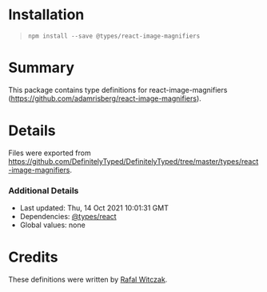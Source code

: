 # Installation
> `npm install --save @types/react-image-magnifiers`

# Summary
This package contains type definitions for react-image-magnifiers (https://github.com/adamrisberg/react-image-magnifiers).

# Details
Files were exported from https://github.com/DefinitelyTyped/DefinitelyTyped/tree/master/types/react-image-magnifiers.

### Additional Details
 * Last updated: Thu, 14 Oct 2021 10:01:31 GMT
 * Dependencies: [@types/react](https://npmjs.com/package/@types/react)
 * Global values: none

# Credits
These definitions were written by [Rafal Witczak](https://github.com/rafw87).
